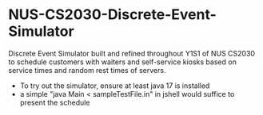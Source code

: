 # NUS-CS2030-Discrete-Event-Simulator
Discrete Event Simulator built and refined throughout Y1S1 of NUS CS2030 to schedule customers with waiters and self-service kiosks based on service times and random rest times of servers.

- To try out the simulator, ensure at least java 17 is installed
- a simple "java Main < sampleTestFile.in" in jshell would suffice to present the schedule
